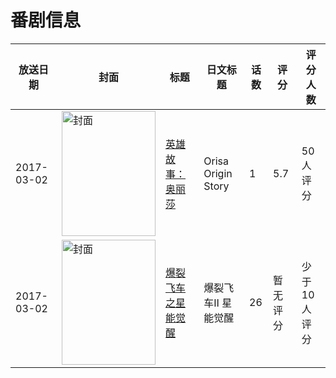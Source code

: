# 番剧信息

|放送日期|封面|标题|日文标题|话数|评分|评分人数|
|---|---|---|---|---|---|---|
|2017-03-02|<img src="//lain.bgm.tv/pic/cover/c/08/fb/219217_6ic18.jpg" alt="封面" style="width:150px;height:200px;object-fit:cover;">|[英雄故事：奥丽莎](https://bangumi.tv/subject/219217)|Orisa Origin Story|1|5.7|50人评分|
|2017-03-02|<img src="//lain.bgm.tv/pic/cover/c/a9/6b/240269_iayCa.jpg" alt="封面" style="width:150px;height:200px;object-fit:cover;">|[爆裂飞车之星能觉醒](https://bangumi.tv/subject/240269)|爆裂飞车Ⅱ 星能觉醒|26|暂无评分|少于10人评分|
